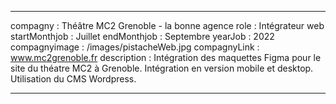 ---

compagny : Théâtre MC2 Grenoble - la bonne agence
role : Intégrateur web
startMonthjob : Juillet 
endMonthjob : Septembre
yearJob : 2022
compagnyimage : /images/pistacheWeb.jpg
compagnyLink : www.mc2grenoble.fr
description : Intégration des maquettes Figma pour le site du théatre MC2 à Grenoble. Intégration en version mobile et desktop. Utilisation du CMS Wordpress.

---